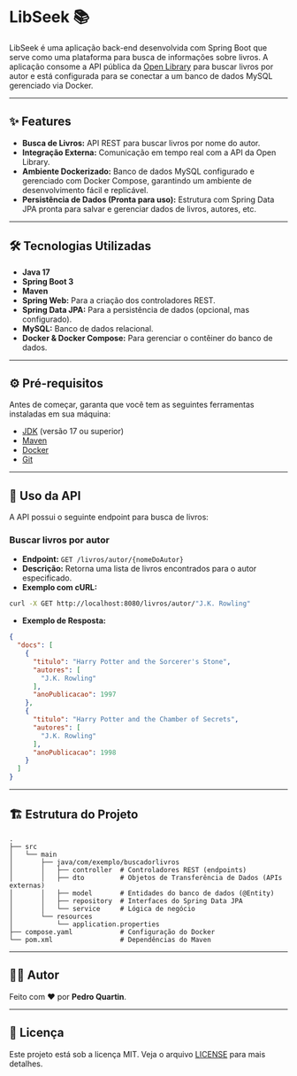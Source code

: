 # LibSeek 📚

LibSeek é uma aplicação back-end desenvolvida com Spring Boot que serve como uma plataforma para busca de informações sobre livros. A aplicação consome a API pública da [Open Library](https://openlibrary.org/developers/api) para buscar livros por autor e está configurada para se conectar a um banco de dados MySQL gerenciado via Docker.

---

## ✨ Features

* **Busca de Livros:** API REST para buscar livros por nome do autor.
* **Integração Externa:** Comunicação em tempo real com a API da Open Library.
* **Ambiente Dockerizado:** Banco de dados MySQL configurado e gerenciado com Docker Compose, garantindo um ambiente de desenvolvimento fácil e replicável.
* **Persistência de Dados (Pronta para uso):** Estrutura com Spring Data JPA pronta para salvar e gerenciar dados de livros, autores, etc.

---

## 🛠️ Tecnologias Utilizadas

* **Java 17**
* **Spring Boot 3**
* **Maven**
* **Spring Web:** Para a criação dos controladores REST.
* **Spring Data JPA:** Para a persistência de dados (opcional, mas configurado).
* **MySQL:** Banco de dados relacional.
* **Docker & Docker Compose:** Para gerenciar o contêiner do banco de dados.

---

## ⚙️ Pré-requisitos

Antes de começar, garanta que você tem as seguintes ferramentas instaladas em sua máquina:
* [JDK](https://www.oracle.com/java/technologies/downloads/) (versão 17 ou superior)
* [Maven](https://maven.apache.org/download.cgi)
* [Docker](https://www.docker.com/products/docker-desktop/)
* [Git](https://git-scm.com/)

---

## 📖 Uso da API

A API possui o seguinte endpoint para busca de livros:

### Buscar livros por autor

* **Endpoint:** `GET /livros/autor/{nomeDoAutor}`
* **Descrição:** Retorna uma lista de livros encontrados para o autor especificado.
* **Exemplo com cURL:**

```bash
curl -X GET http://localhost:8080/livros/autor/"J.K. Rowling"
```

* **Exemplo de Resposta:**

```json
{
  "docs": [
    {
      "titulo": "Harry Potter and the Sorcerer's Stone",
      "autores": [
        "J.K. Rowling"
      ],
      "anoPublicacao": 1997
    },
    {
      "titulo": "Harry Potter and the Chamber of Secrets",
      "autores": [
        "J.K. Rowling"
      ],
      "anoPublicacao": 1998
    }
  ]
}
```

---

## 🏗️ Estrutura do Projeto

```
.
├── src
│   └── main
│       ├── java/com/exemplo/buscadorlivros
│       │   ├── controller  # Controladores REST (endpoints)
│       │   ├── dto         # Objetos de Transferência de Dados (APIs externas)
│       │   ├── model       # Entidades do banco de dados (@Entity)
│       │   ├── repository  # Interfaces do Spring Data JPA
│       │   └── service     # Lógica de negócio
│       └── resources
│           └── application.properties
├── compose.yaml            # Configuração do Docker
└── pom.xml                 # Dependências do Maven
```

---

## 👨‍💻 Autor

Feito com ❤️ por **Pedro Quartin**.

---

## 📜 Licença

Este projeto está sob a licença MIT. Veja o arquivo [LICENSE](LICENSE.md) para mais detalhes.